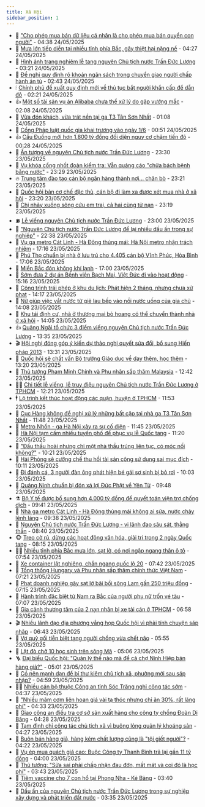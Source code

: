 ```yaml
---
title: Xã Hội
sidebar_position: 1
---
```


<!-- dantri-xa-hoi:START -->
- 🫣 [&quot;Cho phép mua bán dữ liệu cá nhân là cho phép mua bán quyền con người&quot;](https://dantri.com.vn/xa-hoi/cho-phep-mua-ban-du-lieu-ca-nhan-la-cho-phep-mua-ban-quyen-con-nguoi-20250524112758517.htm) - 04:38 24/05/2025
- 💼 [Mưa lớn tiếp diễn tại nhiều tỉnh phía Bắc, gây thiệt hại nặng nề](https://dantri.com.vn/xa-hoi/mua-lon-tiep-dien-tai-nhieu-tinh-phia-bac-gay-thiet-hai-nang-ne-20250524112407432.htm) - 04:27 24/05/2025
- 🎊 [Hình ảnh trang nghiêm lễ tang nguyên Chủ tịch nước Trần Đức Lương](https://dantri.com.vn/xa-hoi/hinh-anh-trang-nghiem-le-tang-nguyen-chu-tich-nuoc-tran-duc-luong-20250524101349159.htm) - 03:21 24/05/2025
- 🙉 [Đề nghị quy định rõ khoản ngân sách trong chuyển giao người chấp hành án tù](https://dantri.com.vn/xa-hoi/de-nghi-quy-dinh-ro-khoan-ngan-sach-trong-chuyen-giao-nguoi-chap-hanh-an-tu-20250524091228637.htm) - 02:43 24/05/2025
- 🕯 [Chính phủ đề xuất quy định mới về thủ tục bắt người khẩn cấp để dẫn độ](https://dantri.com.vn/xa-hoi/chinh-phu-de-xuat-quy-dinh-moi-ve-thu-tuc-bat-nguoi-khan-cap-de-dan-do-20250524091129025.htm) - 02:21 24/05/2025
- 👍 [Một số tài sản vụ án Alibaba chưa thể xử lý do gặp vướng mắc](https://dantri.com.vn/xa-hoi/mot-so-tai-san-vu-an-alibaba-chua-the-xu-ly-do-gap-vuong-mac-20250524084109511.htm) - 02:08 24/05/2025
- 🤖 [Vừa đón khách, vừa trát nền tại ga T3 Tân Sơn Nhất](https://dantri.com.vn/xa-hoi/vua-don-khach-vua-trat-nen-tai-ga-t3-tan-son-nhat-20250524061701285.htm) - 01:08 24/05/2025
- 🙉 [Cổng Pháp luật quốc gia khai trương vào ngày 1/6](https://dantri.com.vn/xa-hoi/cong-phap-luat-quoc-gia-khai-truong-vao-ngay-16-20250524071842435.htm) - 00:51 24/05/2025
- 👍 [Cầu Đuống mới hơn 1.800 tỷ đồng đối diện nguy cơ chậm tiến độ](https://dantri.com.vn/xa-hoi/cau-duong-moi-hon-1800-ty-dong-doi-dien-nguy-co-cham-tien-do-20250521212313693.htm) - 00:28 24/05/2025
- 🗽 [Ấn tượng về nguyên Chủ tịch nước Trần Đức Lương](https://dantri.com.vn/xa-hoi/an-tuong-ve-nguyen-chu-tich-nuoc-tran-duc-luong-20250523161900368.htm) - 23:30 23/05/2025
- 🗽 [Vụ khóa cổng nhốt đoàn kiểm tra: Vẫn quảng cáo &quot;chữa bách bệnh bằng nước&quot;](https://dantri.com.vn/xa-hoi/vu-khoa-cong-nhot-doan-kiem-tra-van-quang-cao-chua-bach-benh-bang-nuoc-20250523145036527.htm) - 23:29 23/05/2025
- 🔥 [Trung tâm đào tạo cán bộ ngân hàng thành nơi... chăn bò](https://dantri.com.vn/xa-hoi/trung-tam-dao-tao-can-bo-ngan-hang-thanh-noi-chan-bo-20250523142942020.htm) - 23:21 23/05/2025
- 🦒 [Quốc hội bàn cơ chế đặc thù, cán bộ đi làm xa được xét mua nhà ở xã hội](https://dantri.com.vn/xa-hoi/quoc-hoi-ban-co-che-dac-thu-can-bo-di-lam-xa-duoc-xet-mua-nha-o-xa-hoi-20250523165101037.htm) - 23:20 23/05/2025
- 🧐 [Chị nhảy xuống sông cứu em trai, cả hai cùng tử nạn](https://dantri.com.vn/xa-hoi/chi-nhay-xuong-song-cuu-em-trai-ca-hai-cung-tu-nan-20250523215636242.htm) - 23:19 23/05/2025
- ⛽️ [Lễ viếng nguyên Chủ tịch nước Trần Đức Lương](https://dantri.com.vn/xa-hoi/le-vieng-nguyen-chu-tich-nuoc-tran-duc-luong-20250523151722197.htm) - 23:00 23/05/2025
- 🚀 [&quot;Nguyên Chủ tịch nước Trần Đức Lương để lại nhiều dấu ấn trong sự nghiệp&quot;](https://dantri.com.vn/xa-hoi/nguyen-chu-tich-nuoc-tran-duc-luong-de-lai-nhieu-dau-an-trong-su-nghiep-20250523212323611.htm) - 22:38 23/05/2025
- 🦒 [Vụ ga metro Cát Linh - Hà Đông thủng mái: Hà Nội metro nhận trách nhiệm](https://dantri.com.vn/xa-hoi/vu-ga-metro-cat-linh-ha-dong-thung-mai-ha-noi-metro-nhan-trach-nhiem-20250523230640504.htm) - 17:16 23/05/2025
- 🦅 [Phú Thọ chuẩn bị nhà ở lưu trú cho 4.405 cán bộ Vĩnh Phúc, Hòa Bình](https://dantri.com.vn/xa-hoi/phu-tho-chuan-bi-nha-o-luu-tru-cho-4405-can-bo-vinh-phuc-hoa-binh-20250523222850252.htm) - 17:06 23/05/2025
- 🚀 [Miền Bắc đón không khí lạnh](https://dantri.com.vn/xa-hoi/mien-bac-don-khong-khi-lanh-20250523215607516.htm) - 17:00 23/05/2025
- 🦅 [Sớm đưa 2 dự án Bệnh viện Bạch Mai, Việt Đức đi vào hoạt động](https://dantri.com.vn/xa-hoi/som-dua-2-du-an-benh-vien-bach-mai-viet-duc-di-vao-hoat-dong-20250523220223092.htm) - 15:16 23/05/2025
- 🤠 [Công trình trái phép ở khu du lịch: Phát hiện 2 tháng, nhưng chưa xử phạt](https://dantri.com.vn/xa-hoi/cong-trinh-trai-phep-o-khu-du-lich-phat-hien-2-thang-nhung-chua-xu-phat-20250523152302240.htm) - 14:17 23/05/2025
- 💄 [Nữ giúp việc vắt nước từ giẻ lau bếp vào nồi nước uống của gia chủ](https://dantri.com.vn/xa-hoi/nu-giup-viec-vat-nuoc-tu-gie-lau-bep-vao-noi-nuoc-uong-cua-gia-chu-20250523205206483.htm) - 14:08 23/05/2025
- 🥷 [Khu tái định cư, nhà ở thương mại bỏ hoang có thể chuyển thành nhà ở xã hội](https://dantri.com.vn/xa-hoi/khu-tai-dinh-cu-nha-o-thuong-mai-bo-hoang-co-the-chuyen-thanh-nha-o-xa-hoi-20250523205028279.htm) - 14:05 23/05/2025
- 👍 [Quảng Ngãi tổ chức 3 điểm viếng nguyên Chủ tịch nước Trần Đức Lương](https://dantri.com.vn/xa-hoi/quang-ngai-to-chuc-3-diem-vieng-nguyen-chu-tich-nuoc-tran-duc-luong-20250523201808262.htm) - 13:35 23/05/2025
- 🎬 [Hội nghị đóng góp ý kiến dự thảo nghị quyết sửa đổi, bổ sung Hiến pháp 2013](https://dantri.com.vn/xa-hoi/hoi-nghi-dong-gop-y-kien-du-thao-nghi-quyet-sua-doi-bo-sung-hien-phap-2013-20250523202042406.htm) - 13:31 23/05/2025
- 🦒 [Quốc hội sẽ chất vấn Bộ trưởng Giáo dục về dạy thêm, học thêm](https://dantri.com.vn/xa-hoi/quoc-hoi-se-chat-van-bo-truong-giao-duc-ve-day-them-hoc-them-20250523201509660.htm) - 13:20 23/05/2025
- 🌊 [Thủ tướng Phạm Minh Chính và Phu nhân sắp thăm Malaysia](https://dantri.com.vn/xa-hoi/thu-tuong-pham-minh-chinh-va-phu-nhan-sap-tham-malaysia-20250523193907634.htm) - 12:42 23/05/2025
- 🧑‍💻 [Chi tiết lễ viếng, lễ truy điệu nguyên Chủ tịch nước Trần Đức Lương ở TPHCM](https://dantri.com.vn/xa-hoi/chi-tiet-le-vieng-le-truy-dieu-nguyen-chu-tich-nuoc-tran-duc-luong-o-tphcm-20250523172010619.htm) - 12:21 23/05/2025
- 🕴 [Lộ trình kết thúc hoạt động các quận, huyện ở TPHCM](https://dantri.com.vn/xa-hoi/lo-trinh-ket-thuc-hoat-dong-cac-quan-huyen-o-tphcm-20250523180049005.htm) - 11:53 23/05/2025
- 🤔 [Cục Hàng không đề nghị xử lý những bất cập tại nhà ga T3 Tân Sơn Nhất](https://dantri.com.vn/xa-hoi/cuc-hang-khong-de-nghi-xu-ly-nhung-bat-cap-tai-nha-ga-t3-tan-son-nhat-20250523181720838.htm) - 11:48 23/05/2025
- 💄 [Metro Nhổn - ga Hà Nội xảy ra sự cố điện](https://dantri.com.vn/xa-hoi/metro-nhon-ga-ha-noi-xay-ra-su-co-dien-20250523183647705.htm) - 11:45 23/05/2025
- 🧠 [Hà Nội tạm cấm nhiều tuyến phố để phục vụ lễ Quốc tang](https://dantri.com.vn/xa-hoi/ha-noi-tam-cam-nhieu-tuyen-pho-de-phuc-vu-le-quoc-tang-20250523181135906.htm) - 11:20 23/05/2025
- 🦣 [&quot;Đấu thầu hoài nhưng chỉ một nhà thầu trúng liên tục, có móc nối không?&quot;](https://dantri.com.vn/xa-hoi/dau-thau-hoai-nhung-chi-mot-nha-thau-trung-lien-tuc-co-moc-noi-khong-20250523170645201.htm) - 10:21 23/05/2025
- 💫 [Hải Phòng sẽ cưỡng chế thu hồi tài sản công sử dụng sai mục đích](https://dantri.com.vn/xa-hoi/hai-phong-se-cuong-che-thu-hoi-tai-san-cong-su-dung-sai-muc-dich-20250523165733709.htm) - 10:11 23/05/2025
- 🚀 [Đi đánh cá, 3 người đàn ông phát hiện bé gái sơ sinh bị bỏ rơi](https://dantri.com.vn/xa-hoi/di-danh-ca-3-nguoi-dan-ong-phat-hien-be-gai-so-sinh-bi-bo-roi-20250523165328619.htm) - 10:03 23/05/2025
- 🤔 [Quảng Ninh chuẩn bị đón xá lợi Đức Phật về Yên Tử](https://dantri.com.vn/xa-hoi/quang-ninh-chuan-bi-don-xa-loi-duc-phat-ve-yen-tu-20250523163157097.htm) - 09:48 23/05/2025
- ⚗️ [Bộ Y tế được bổ sung hơn 4.000 tỷ đồng để quyết toán viện trợ chống dịch](https://dantri.com.vn/xa-hoi/bo-y-te-duoc-bo-sung-hon-4000-ty-dong-de-quyet-toan-vien-tro-chong-dich-20250523155547769.htm) - 09:41 23/05/2025
- 🫶 [Nhà ga metro Cát Linh - Hà Đông thủng mái không ai sửa, nước chảy lênh láng](https://dantri.com.vn/xa-hoi/nha-ga-metro-cat-linh-ha-dong-thung-mai-khong-ai-sua-nuoc-chay-lenh-lang-20250523163052074.htm) - 09:38 23/05/2025
- 🌮 [Nguyên Chủ tịch nước Trần Đức Lương - vị lãnh đạo sâu sát, thẳng thắn](https://dantri.com.vn/xa-hoi/nguyen-chu-tich-nuoc-tran-duc-luong-vi-lanh-dao-sau-sat-thang-than-20250523145959359.htm) - 08:40 23/05/2025
- 🐵 [Treo cờ rủ, dừng các hoạt động văn hóa, giải trí trong 2 ngày Quốc tang](https://dantri.com.vn/xa-hoi/treo-co-ru-dung-cac-hoat-dong-van-hoa-giai-tri-trong-2-ngay-quoc-tang-20250523151202184.htm) - 08:15 23/05/2025
- 🧑‍🏫 [Nhiều tỉnh phía Bắc mưa lớn, sạt lở, có nơi ngập ngang thân ô tô](https://dantri.com.vn/xa-hoi/nhieu-tinh-phia-bac-mua-lon-sat-lo-co-noi-ngap-ngang-than-o-to-20250523144625490.htm) - 07:54 23/05/2025
- 💫 [Xe container lật nghiêng, chắn ngang quốc lộ 20](https://dantri.com.vn/xa-hoi/xe-container-lat-nghieng-chan-ngang-quoc-lo-20-20250523142929322.htm) - 07:42 23/05/2025
- 🦩 [Tổng thống Hungary và Phu nhân sắp thăm chính thức Việt Nam](https://dantri.com.vn/xa-hoi/tong-thong-hungary-va-phu-nhan-sap-tham-chinh-thuc-viet-nam-20250523134749586.htm) - 07:21 23/05/2025
- 🦄 [Phạt doanh nghiệp gây sạt lở bãi bồi sông Lam gần 250 triệu đồng](https://dantri.com.vn/xa-hoi/phat-doanh-nghiep-gay-sat-lo-bai-boi-song-lam-gan-250-trieu-dong-20250523130600600.htm) - 07:15 23/05/2025
- 💂 [Hành trình đặc biệt từ Nam ra Bắc của người phụ nữ trốn vé tàu](https://dantri.com.vn/xa-hoi/hanh-trinh-dac-biet-tu-nam-ra-bac-cua-nguoi-phu-nu-tron-ve-tau-20250523133014566.htm) - 07:07 23/05/2025
- 💄 [Gia cảnh thương tâm của 2 nạn nhân bị xe tải cán ở TPHCM](https://dantri.com.vn/xa-hoi/gia-canh-thuong-tam-cua-2-nan-nhan-bi-xe-tai-can-o-tphcm-20250523005414878.htm) - 06:58 23/05/2025
- 🎬 [Nhiều lãnh đạo địa phương vắng họp Quốc hội vì phải tính chuyện sáp nhập](https://dantri.com.vn/xa-hoi/nhieu-lanh-dao-dia-phuong-vang-hop-quoc-hoi-vi-phai-tinh-chuyen-sap-nhap-20250523133746721.htm) - 06:43 23/05/2025
- 👀 [Vợ quỳ gối tiễn biệt tạng người chồng vừa chết não](https://dantri.com.vn/xa-hoi/vo-quy-goi-tien-biet-tang-nguoi-chong-vua-chet-nao-20250523124855371.htm) - 05:55 23/05/2025
- 💃 [Lật đò chở 10 học sinh trên sông Mã](https://dantri.com.vn/xa-hoi/lat-do-cho-10-hoc-sinh-tren-song-ma-20250523114635347.htm) - 05:06 23/05/2025
- 🪜 [Đại biểu Quốc hội: &quot;Quản lý thế nào mà để cả chợ Ninh Hiệp bán hàng giả?&quot;](https://dantri.com.vn/xa-hoi/dai-bieu-quoc-hoi-quan-ly-the-nao-ma-de-ca-cho-ninh-hiep-ban-hang-gia-20250523115925719.htm) - 05:01 23/05/2025
- 📝 [Có nên mạnh dạn để bí thư kiêm chủ tịch xã, phường mới sau sáp nhập?](https://dantri.com.vn/xa-hoi/co-nen-manh-dan-de-bi-thu-kiem-chu-tich-xa-phuong-moi-sau-sap-nhap-20250523114216019.htm) - 04:59 23/05/2025
- 🧑‍💻 [Nhiều cán bộ thuộc Công an tỉnh Sóc Trăng nghỉ công tác sớm](https://dantri.com.vn/xa-hoi/nhieu-can-bo-thuoc-cong-an-tinh-soc-trang-nghi-cong-tac-som-20250523112544130.htm) - 04:37 23/05/2025
- 👺 [&quot;Nhiều mâm cơm liên hoan giá vài tạ thóc nhưng chỉ ăn 30%, rất lãng phí&quot;](https://dantri.com.vn/xa-hoi/nhieu-mam-com-lien-hoan-gia-vai-ta-thoc-nhung-chi-an-30-rat-lang-phi-20250523110526041.htm) - 04:33 23/05/2025
- 🌮 [Giao công an điều tra cơ sở sản xuất hàng cho công ty chồng Đoàn Di Băng](https://dantri.com.vn/xa-hoi/giao-cong-an-dieu-tra-co-so-san-xuat-hang-cho-cong-ty-chong-doan-di-bang-20250523103405363.htm) - 04:28 23/05/2025
- 🤭 [Tạm đình chỉ công tác chủ tịch xã vì buông lỏng quản lý khoáng sản](https://dantri.com.vn/xa-hoi/tam-dinh-chi-cong-tac-chu-tich-xa-vi-buong-long-quan-ly-khoang-san-20250523095312013.htm) - 04:27 23/05/2025
- 💪 [Buôn bán hàng giả, hàng kém chất lượng cũng là &quot;tội giết người&quot;?](https://dantri.com.vn/xa-hoi/buon-ban-hang-gia-hang-kem-chat-luong-cung-la-toi-giet-nguoi-20250523101532834.htm) - 04:22 23/05/2025
- 🧰 [Vụ ép mua quách giá cao: Buộc Công ty Thanh Bình trả lại gần 11 tỷ đồng](https://dantri.com.vn/xa-hoi/vu-ep-mua-quach-gia-cao-buoc-cong-ty-thanh-binh-tra-lai-gan-11-ty-dong-20250523104618380.htm) - 04:00 23/05/2025
- 🤡 [Thủ tướng: &quot;Sửa sai phải chấp nhận đau đớn, mất mát và coi đó là học phí&quot;](https://dantri.com.vn/xa-hoi/thu-tuong-sua-sai-phai-chap-nhan-dau-don-mat-mat-va-coi-do-la-hoc-phi-20250523103852518.htm) - 03:43 23/05/2025
- 🦆 [Tiêm vaccine cho 7 con hổ tại Phong Nha - Kẻ Bàng](https://dantri.com.vn/xa-hoi/tiem-vaccine-cho-7-con-ho-tai-phong-nha-ke-bang-20250523100238335.htm) - 03:40 23/05/2025
- 🦍 [Dấu ấn của nguyên Chủ tịch nước Trần Đức Lương trong sự nghiệp xây dựng và phát triển đất nước](https://dantri.com.vn/xa-hoi/dau-an-cua-nguyen-chu-tich-nuoc-tran-duc-luong-trong-su-nghiep-xay-dung-va-phat-trien-dat-nuoc-20250523103457175.htm) - 03:35 23/05/2025<!-- dantri-xa-hoi:END -->

